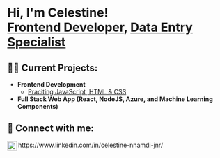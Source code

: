 <h1>Hi, I'm Celestine! <br/><a href="https://github.com/Lestynejr">Frontend Developer</a>, <a href="https://https://www.linkedin.com/in/celestine-nnamdi-jnr//">Data Entry Specialist</a>
<h2>👨‍💻 Current Projects:</h2>

- <b>Frontend Development</b>
  - [Praciting JavaScript, HTML & CSS](https://ehub.alxafrica.com/profile/325bb305-3e4c-4f67-968f-ceda43abbe7d)
- <b>Full Stack Web App (React, NodeJS, Azure, and Machine Learning Components)</b> 
<h2> 🤳 Connect with me:</h2>
<img align="left" alt="lestynejr | LinkedIn" width="22px" src="https://cdn.jsdelivr.net/npm/simple-icons@v3/icons/linkedin.svg"/>
https://www.linkedin.com/in/celestine-nnamdi-jnr/<!--
**lestynejr/lestynejr** is a ✨ _special_ ✨ repository because its `README.md` (this file) appears on your GitHub profile.
Here are some ideas to get you started:
- 🔭 I’m currently working on ...
- 🌱 I’m currently learning ...
- 👯 I’m looking to collaborate on ...
- 🤔 I’m looking for help with ...
- 💬 Ask me about ...
- 📫 How to reach me: ...
- 😄 Pronouns: ...
- ⚡ Fun fact: ...
-->
